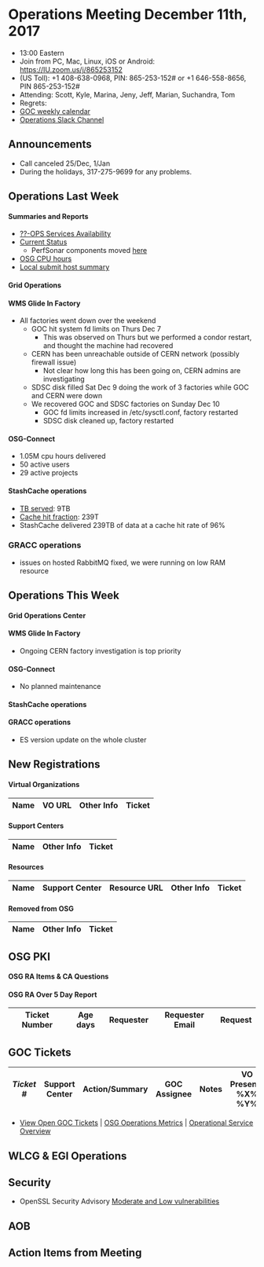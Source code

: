 # Operations Meeting December 11th, 2017
   * 13:00 Eastern 
   * Join from PC, Mac, Linux, iOS or Android: https://IU.zoom.us/j/865253152
   * (US Toll): +1 408-638-0968, PIN: 865-253-152# or +1 646-558-8656, PIN 865-253-152#
   * Attending: Scott, Kyle, Marina, Jeny, Jeff, Marian, Suchandra, Tom
   * Regrets: 
   * [GOC weekly calendar](http://www.google.com/calendar/embed?src=c1htpcfoe6btrtc7n3uddg8mvs%40group.calendar.google.com&ctz=America/New_York)
   * [Operations Slack Channel](https://opensciencegrid.slack.com/messages/C5GAYBGA0/)

## Announcements
   * Call canceled 25/Dec, 1/Jan
   * During the holidays, 317-275-9699 for any problems. 

## Operations Last Week
#### Summaries and Reports
   * [??-OPS Services Availability](http://monitor.grid.iu.edu/availability/avail_week_overview.html)
   * [Current Status](http://monitor.grid.iu.edu/availability/production.html)
      * PerfSonar components moved [here](http://monitor.grid.iu.edu/availability/perfsonar.html)
   * [OSG CPU hours](http://tinyurl.com/mf96b88)
   * [Local submit host summary](http://osg-flock.grid.iu.edu/overview/)
   

#### Grid Operations 

#### WMS Glide In Factory
   * All factories went down over the weekend
      * GOC hit system fd limits on Thurs Dec 7
         * This was observed on Thurs but we performed a condor restart, and thought the machine had recovered
      * CERN has been unreachable outside of CERN network (possibly firewall issue)
         * Not clear how long this has been going on, CERN admins are investigating
      * SDSC disk filled Sat Dec 9 doing the work of 3 factories while GOC and CERN were down
      * We recovered GOC and SDSC factories on Sunday Dec 10
         * GOC fd limits increased in /etc/sysctl.conf, factory restarted
         * SDSC disk cleaned up, factory restarted

#### OSG-Connect
   * 1.05M cpu hours delivered
   * 50 active users
   * 29 active projects

#### StashCache operations

   * [TB served](http://tinyurl.com/ydaereyo): 9TB
   * [Cache hit fraction](http://tinyurl.com/ydaereyo): 239T
   * StashCache delivered 239TB of data at a cache hit rate of 96%
   
### GRACC operations
   * issues on hosted RabbitMQ fixed, we were running on low RAM resource
   
## Operations This Week
      
#### Grid Operations Center
      
#### WMS Glide In Factory
   * Ongoing CERN factory investigation is top priority

#### OSG-Connect 
   * No planned maintenance
   
#### StashCache operations

#### GRACC operations
   * ES version update on the whole cluster 

## New Registrations

#### Virtual Organizations
| Name | VO URL | Other Info | Ticket |
| ---- | ------ | ---------- | ------ |

#### Support Centers
| Name | Other Info | Ticket |
| ---- | ---------- | ------ |

#### Resources
| Name | Support Center | Resource URL | Other Info | Ticket |
| ---- | -------------- | ------------ | ---------- | ------ |

#### Removed from OSG
| Name | Other Info | Ticket |
| ---- | ---------- | ------ |

## OSG PKI

#### OSG RA Items & CA Questions

#### OSG RA Over 5 Day Report
| Ticket Number	|Age days	|Requester	|Requester Email		|Request |
| --------- | ------- | --------- | ----------------- | ------ |

## GOC Tickets

| *Ticket #* | Support Center | Action/Summary | GOC Assignee | Notes | VO Present? %X% %Y%|
| ---------- | -------------- | -------------- | ------------ | ----- | ------------------ |


   * [View Open GOC Tickets](https://ticket.grid.iu.edu/goc/list/open) | [OSG Operations Metrics](https://twiki.grid.iu.edu/bin/view/Operations/TicketReports) | [Operational Service Overview](http://myosg.grid.iu.edu/miscstatus?count_sg_1&count_active=on&count_enabled=on&datasource=status)


## WLCG & EGI Operations

## Security   
   * OpenSSL Security Advisory [Moderate and Low vulnerabilities](https://www.openssl.org/news/secadv/20171207.txt)
   
## AOB
   
## Action Items from Meeting
